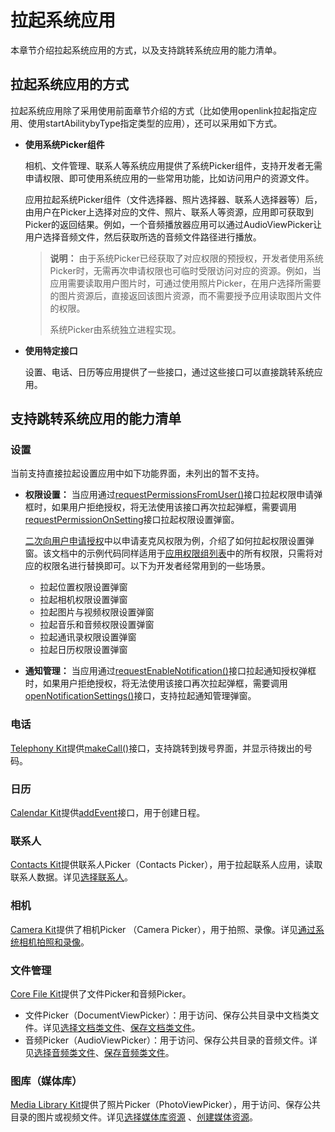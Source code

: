 # 拉起系统应用


本章节介绍拉起系统应用的方式，以及支持跳转系统应用的能力清单。

## 拉起系统应用的方式

拉起系统应用除了采用使用前面章节介绍的方式（比如使用openlink拉起指定应用、使用startAbilitybyType指定类型的应用），还可以采用如下方式。

- **使用系统Picker组件**

    相机、文件管理、联系人等系统应用提供了系统Picker组件，支持开发者无需申请权限、即可使用系统应用的一些常用功能，比如访问用户的资源文件。

    应用拉起系统Picker组件（文件选择器、照片选择器、联系人选择器等）后，由用户在Picker上选择对应的文件、照片、联系人等资源，应用即可获取到Picker的返回结果。例如，一个音频播放器应用可以通过AudioViewPicker让用户选择音频文件，然后获取所选的音频文件路径进行播放。

    > **说明：**
    > 由于系统Picker已经获取了对应权限的预授权，开发者使用系统Picker时，无需再次申请权限也可临时受限访问对应的资源。例如，当应用需要读取用户图片时，可通过使用照片Picker，在用户选择所需要的图片资源后，直接返回该图片资源，而不需要授予应用读取图片文件的权限。
    >
    > 系统Picker由系统独立进程实现。
   

- **使用特定接口**

    设置、电话、日历等应用提供了一些接口，通过这些接口可以直接跳转系统应用。

## 支持跳转系统应用的能力清单

### 设置

当前支持直接拉起设置应用中如下功能界面，未列出的暂不支持。
- **权限设置：** 当应用通过[requestPermissionsFromUser()](../reference/apis-ability-kit/js-apis-abilityAccessCtrl.md#requestpermissionsfromuser9)接口拉起权限申请弹框时，如果用户拒绝授权，将无法使用该接口再次拉起弹框，需要调用[requestPermissionOnSetting](../reference/apis-ability-kit/js-apis-abilityAccessCtrl.md#requestpermissiononsetting12)接口拉起权限设置弹窗。

  [二次向用户申请授权](../security/AccessToken/request-user-authorization-second.md)中以申请麦克风权限为例，介绍了如何拉起权限设置弹窗。该文档中的示例代码同样适用于[应用权限组列表](../security/AccessToken/app-permission-group-list.md)中的所有权限，只需将对应的权限名进行替换即可。以下为开发者经常用到的一些场景。
  
    - 拉起位置权限设置弹窗
    - 拉起相机权限设置弹窗
    - 拉起图片与视频权限设置弹窗
    - 拉起音乐和音频权限设置弹窗
    - 拉起通讯录权限设置弹窗
    - 拉起日历权限设置弹窗
 

- **通知管理：** 当应用通过[requestEnableNotification()](../reference/apis-notification-kit/js-apis-notificationManager.md#notificationmanagerrequestenablenotification10)接口拉起通知授权弹框时，如果用户拒绝授权，将无法使用该接口再次拉起弹框，需要调用[openNotificationSettings()](../reference/apis-notification-kit/js-apis-notificationManager.md#notificationmanageropennotificationsettings13)接口，支持拉起通知管理弹窗。



<!--RP1-->
<!--RP1End-->


### 电话
[Telephony Kit](../telephony/telephony-overview.md)提供[makeCall()](../reference/apis-telephony-kit/js-apis-call.md#callmakecall7)接口，支持跳转到拨号界面，并显示待拨出的号码。

### 日历
[Calendar Kit](../calendarmanager/calendarmanager-overview.md)提供[addEvent](../reference/apis-calendar-kit/js-apis-calendarManager.md#addevent)接口，用于创建日程。



### 联系人
[Contacts Kit](../contacts/contacts-intro.md)提供联系人Picker（Contacts Picker），用于拉起联系人应用，读取联系人数据。详见[选择联系人](../contacts/contacts-intro.md#使用picker选择联系人)。

<!--RP2-->
### 相机

[Camera Kit](../media/camera/camera-overview.md)提供了相机Picker （Camera Picker），用于拍照、录像。详见[通过系统相机拍照和录像](../media/camera/camera-picker.md)。
<!--RP2End-->

### 文件管理
[Core File Kit](../file-management/core-file-kit-intro.md)提供了文件Picker和音频Picker。
- 文件Picker（DocumentViewPicker）：用于访问、保存公共目录中文档类文件。详见[选择文档类文件](../file-management/select-user-file.md#选择文档类文件)、[保存文档类文件](../file-management/save-user-file.md#保存文档类文件)。
- 音频Picker（AudioViewPicker）：用于访问、保存公共目录的音频文件。详见[选择音频类文件](../file-management/select-user-file.md#选择音频类文件)、[保存音频类文件](../file-management/save-user-file.md#保存音频类文件)。

### 图库（媒体库）
[Media Library Kit](../media/medialibrary/photoAccessHelper-overview.md)提供了照片Picker（PhotoViewPicker），用于访问、保存公共目录的图片或视频文件。详见[选择媒体库资源](../media/medialibrary/photoAccessHelper-photoviewpicker.md) 、[创建媒体资源](../media/medialibrary/photoAccessHelper-savebutton.md)。

<!--RP3-->
<!--RP3End-->





